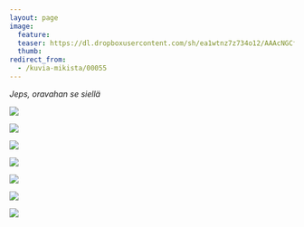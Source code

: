 ```yaml
---
layout: page
image:
  feature:
  teaser: https://dl.dropboxusercontent.com/sh/ea1wtnz7z734o12/AAAcNGCfHDuYYbayC9jDHB-1a/mikin-kuvat/2/DSC32314-245px.jpg
  thumb:
redirect_from:
  - /kuvia-mikista/00055
---
```


*Jeps, oravahan se siellä*

[![](https://dl.dropboxusercontent.com/sh/ea1wtnz7z734o12/AABRQ9fPcZy6NmPWvV03jrKya/mikin-kuvat/2/DSC32319-800px.jpg)](https://dl.dropboxusercontent.com/sh/ea1wtnz7z734o12/AAAoWBleoBYe89bLpbO5xiR1a/mikin-kuvat/2/DSC32319.jpg)

[![](https://dl.dropboxusercontent.com/sh/ea1wtnz7z734o12/AABOiT4gQMoisjJeGRxZRlpaa/mikin-kuvat/2/DSC32314-800px.jpg)](https://dl.dropboxusercontent.com/sh/ea1wtnz7z734o12/AAC1etMlfi_qXBDEE_Rlny-Ia/mikin-kuvat/2/DSC32314.jpg)

[![](https://dl.dropboxusercontent.com/sh/ea1wtnz7z734o12/AAAM5jYH86AtY78Qtnubj8Sia/mikin-kuvat/2/DSC32313-800px.jpg)](https://dl.dropboxusercontent.com/sh/ea1wtnz7z734o12/AABRt4NYyW7XVBywwmZaHe0ba/mikin-kuvat/2/DSC32313.jpg)

[![](https://dl.dropboxusercontent.com/sh/ea1wtnz7z734o12/AADNGmw04o0HI9AMelQBiw8Pa/mikin-kuvat/2/DSC32310-800px.jpg)](https://dl.dropboxusercontent.com/sh/ea1wtnz7z734o12/AAAiN0MNeEd0nQXXC3gJaL76a/mikin-kuvat/2/DSC32310.jpg)

[![](https://dl.dropboxusercontent.com/sh/ea1wtnz7z734o12/AADp0MxqVtXdzEKIxpOUC_H-a/mikin-kuvat/2/DSC32274-800px.jpg)](https://dl.dropboxusercontent.com/sh/ea1wtnz7z734o12/AACZ54n0qxO5o-UzMWjoZwvKa/mikin-kuvat/2/DSC32274.jpg)

[![](https://dl.dropboxusercontent.com/sh/ea1wtnz7z734o12/AAA3Nziarr0-FIqmpM0nPJs9a/mikin-kuvat/2/DSC32305-800px.jpg)](https://dl.dropboxusercontent.com/sh/ea1wtnz7z734o12/AADBMn5OsuoGTEn9tBJZuL0ua/mikin-kuvat/2/DSC32305.jpg)

[![](https://dl.dropboxusercontent.com/sh/ea1wtnz7z734o12/AABq6qNKZzCPSDcbsmzUrqNna/mikin-kuvat/2/DSC32283-800px.jpg)](https://dl.dropboxusercontent.com/sh/ea1wtnz7z734o12/AACbCeDBbZpUeKxnaZ8lGCfXa/mikin-kuvat/2/DSC32283.jpg)
